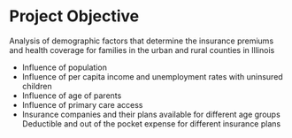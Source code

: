 # Project Objective

Analysis of demographic factors that determine the insurance premiums and health coverage for families in the urban and rural counties in Illinois
- Influence of population
- Influence of per capita income and unemployment rates with uninsured children
- Influence of age of parents
- Influence of  primary care access
- Insurance companies and their plans available for different age groups
Deductible and out of the pocket expense for different insurance plans


